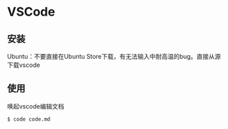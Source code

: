 # VSCode

## 安装

Ubuntu：不要直接在Ubuntu Store下载，有无法输入中耐高温的bug。直接从源下载vscode

## 使用

唤起vscode编辑文档
```shell
$ code code.md
```